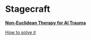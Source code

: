 # Stagecraft

[**Non-Euclidean Therapy for AI Trauma**](Stagecraft%205a10b124407344379b56d3d33c459085/Non-Euclidean%20Therapy%20for%20AI%20Trauma%20353aa98799c442ea831d8b3421e12ddb.md)

[How to solve it](Stagecraft%205a10b124407344379b56d3d33c459085/How%20to%20solve%20it%20a324813b79f94d31bc2df987b262c9ad.md)